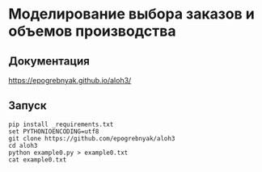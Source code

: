 # Моделирование выбора заказов и объемов производства

## Документация

https://epogrebnyak.github.io/aloh3/


  
## Запуск  

```console
pip install _requirements.txt  
set PYTHONIOENCODING=utf8  
git clone https://github.com/epogrebnyak/aloh3
cd aloh3
python example0.py > example0.txt
cat example0.txt
```  
